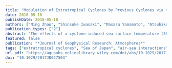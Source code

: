 ```yaml
---
title: "Modulation of Extratropical Cyclones by Previous Cyclones via the Sea Surface Temperature Anomaly Over the Sea of Japan in Winter"
date: 2018-05-18
publishDate: 2018-05-18
authors: ["Ning Zhao", "Shinsuke Iwasaki", "Masaru Yamamoto", "Atsuhiko Isobe"]
publication_types: ["2"]
abstract: "The effects of a cyclone-induced sea surface temperature (SST) anomaly in the Sea of Japan on following cyclones were investigated using a regional numerical model. The model was conducted with and without an SST anomaly due to cooling from a single extratropical cyclone in winter. Twenty-six pairs of sensitivity experiments demonstrated that cyclones were not always sensitive to the SST anomaly. The low-level trough (strong northwesterly winds) affected cyclone sensitivity via a cold air intrusion over the Sea of Japan. A strong (weak) cold air intrusion formed a relatively unstable (stable) and higher (lower) convective layer and the concentration of cyclone paths over the oceans, making the cyclones sensitive to the underlying SST. Two specific cyclones were analyzed to demonstrate two distinct patterns (wave-like and path shifting, respectively) in cyclone modulations revealed in the wavelet spectra. The wave-like pattern was formed by the superposition of multiple anomalous waves with different periods and scales, which originated from upper-level potential vorticity anomalies and temperature advection. The path-shifting pattern was caused by the diabatic heating-induced potential vorticity anomalies, which were supplied by the intense heat and moisture from the regions surrounding the Sea of Japan. Therefore, a cyclone can modulate a following cyclone by reducing the SST over the Sea of Japan; however, the modulation can vary in different ways, depending on the atmospheric background and dynamics of the cyclone development."
featured: false
publication: "*Journal of Geophysical Research: Atmospheres*"
tags: ["extratropical cyclones", "Sea of Japan", "air-sea interactions", "cyclone-induced SST anomaly"]
url_pdf: "https://agupubs.onlinelibrary.wiley.com/doi/abs/10.1029/2017JD027503"
doi: "10.1029/2017JD027503"
---
```



